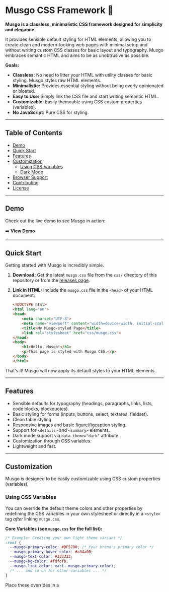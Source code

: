 # Musgo CSS Framework 🌿

**Musgo is a classless, minimalistic CSS framework designed for simplicity and elegance.**

It provides sensible default styling for HTML elements, allowing you to create clean and modern-looking web pages with minimal setup and without writing custom CSS classes for basic layout and typography. Musgo embraces semantic HTML and aims to be as unobtrusive as possible.

**Goals:**

* **Classless:** No need to litter your HTML with utility classes for basic styling. Musgo styles raw HTML elements.
* **Minimalistic:** Provides essential styling without being overly opinionated or bloated.
* **Easy to Use:** Simply link the CSS file and start writing semantic HTML.
* **Customizable:** Easily themeable using CSS custom properties (variables).
* **No JavaScript:** Pure CSS for styling.

---

## Table of Contents

* [Demo](#demo)
* [Quick Start](#quick-start)
* [Features](#features)
* [Customization](#customization)
    * [Using CSS Variables](#using-css-variables)
    * [Dark Mode](#dark-mode)
* [Browser Support](#browser-support)
* [Contributing](#contributing)
* [License](#license)

---

## Demo

Check out the live demo to see Musgo in action:

➡️ **[View Demo](https://uminocelo.github.io/musgo/demo/index.html)**

---

## Quick Start

Getting started with Musgo is incredibly simple.

1.  **Download:**
    Get the latest `musgo.css` file from the `css/` directory of this repository or from the [releases page](https://github.com/uminocelo/musgo/releases).

2.  **Link in HTML:**
    Include the `musgo.css` file in the `<head>` of your HTML document:

    ```html
    <!DOCTYPE html>
    <html lang="en">
    <head>
        <meta charset="UTF-8">
        <meta name="viewport" content="width=device-width, initial-scale=1.0">
        <title>My Musgo-styled Page</title>
        <link rel="stylesheet" href="css/musgo.css">
    </head>
    <body>
        <h1>Hello, Musgo!</h1>
        <p>This page is styled with Musgo CSS.</p>
    </body>
    </html>
    ```

That's it! Musgo will now apply its default styles to your HTML elements.

---

## Features

* Sensible defaults for typography (headings, paragraphs, links, lists, code blocks, blockquotes).
* Basic styling for forms (inputs, buttons, select, textarea, fieldset).
* Clean table styling.
* Responsive images and basic figure/figcaption styling.
* Support for `<details>` and `<summary>` elements.
* Dark mode support via `data-theme="dark"` attribute.
* Customization through CSS variables.
* Lightweight and fast.

---

## Customization

Musgo is designed to be easily customizable using CSS custom properties (variables).

### Using CSS Variables

You can override the default theme colors and other properties by redefining the CSS variables in your own stylesheet or directly in a `<style>` tag *after* linking `musgo.css`.

**Core Variables (see `musgo.css` for the full list):**

```css
/* Example: Creating your own light theme variant */
:root {
  --musgo-primary-color: #BF5700; /* Your brand's primary color */
  --musgo-primary-hover-color: #a34a00;
  --musgo-text-color: #333333;
  --musgo-bg-color: #fdfcfb;
  --musgo-link-color: var(--musgo-primary-color);
  /* ... and so on for other variables ... */
}
```

Place these overrides in a <style> tag in your HTML head (after Musgo's link) or in a separate CSS file linked after `musgo.css`.
For a detailed list of all available CSS variables and how to use them, please refer to the Customization Guide. 

### Dark Mode

Musgo includes a dark theme that can be activated by adding the data-theme="dark" attribute to the <body> tag or any parent container:

```html
<body data-theme="dark">
</body>
```

You can also toggle this attribute with JavaScript to allow users to switch themes. The dark theme variables are defined within the [data-theme="dark"] selector in musgo.css and can also be overridden.

### Browser Support

Musgo aims to support all modern web browsers that have good support for CSS Custom Properties.
- Chrome (latest)
- Firefox (latest)
- Safari (latest)
- Edge (latest)

Older browsers like Internet Explorer are not supported.

## Contributing

Contributions are welcome! Whether it's bug reports, feature suggestions, or pull requests, your help is appreciated.
Please read our Contributing Guidelines before submitting a pull request.

Ideas for contribution:

- Improving accessibility.
- Adding more data-* attribute styling options.
- Refining existing element styles.
- Expanding documentation.
